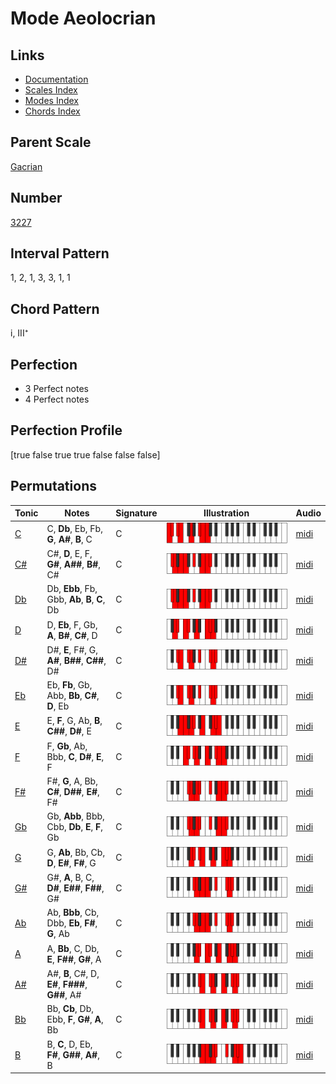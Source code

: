 # Mode Aeolocrian

## Links

- [Documentation](README.md)
- [Scales Index](Scales.md)
- [Modes Index](Modes.md)
- [Chords Index](Chords.md)

## Parent Scale

[Gacrian](ScaleGacrian.md)

## Number

[3227](https://ianring.com/musictheory/scales/3227)

## Interval Pattern

1, 2, 1, 3, 3, 1, 1

## Chord Pattern

i, III⁺

## Perfection

- 3 Perfect notes
- 4 Perfect notes

## Perfection Profile

[true false true true false false false]

## Permutations

| Tonic | Notes | Signature | Illustration | Audio |
|-------|-------|-----------|--------------|-------|
| [C](ModeCNaturalAeolocrian.md) | C, **Db**, Eb, Fb, **G**, **A#**, **B**, C | C | ![CNaturalAeolocrian](ModeCNaturalAeolocrian.png) | [midi](https://github.com/edipermadi/music/blob/main/docs/ModeCNaturalAeolocrian.mid?raw=true) |
| [C#](ModeCSharpAeolocrian.md) | C#, **D**, E, F, **G#**, **A##**, **B#**, C# | C | ![CSharpAeolocrian](ModeCSharpAeolocrian.png) | [midi](https://github.com/edipermadi/music/blob/main/docs/ModeCSharpAeolocrian.mid?raw=true) |
| [Db](ModeDFlatAeolocrian.md) | Db, **Ebb**, Fb, Gbb, **Ab**, **B**, **C**, Db | C | ![DFlatAeolocrian](ModeDFlatAeolocrian.png) | [midi](https://github.com/edipermadi/music/blob/main/docs/ModeDFlatAeolocrian.mid?raw=true) |
| [D](ModeDNaturalAeolocrian.md) | D, **Eb**, F, Gb, **A**, **B#**, **C#**, D | C | ![DNaturalAeolocrian](ModeDNaturalAeolocrian.png) | [midi](https://github.com/edipermadi/music/blob/main/docs/ModeDNaturalAeolocrian.mid?raw=true) |
| [D#](ModeDSharpAeolocrian.md) | D#, **E**, F#, G, **A#**, **B##**, **C##**, D# | C | ![DSharpAeolocrian](ModeDSharpAeolocrian.png) | [midi](https://github.com/edipermadi/music/blob/main/docs/ModeDSharpAeolocrian.mid?raw=true) |
| [Eb](ModeEFlatAeolocrian.md) | Eb, **Fb**, Gb, Abb, **Bb**, **C#**, **D**, Eb | C | ![EFlatAeolocrian](ModeEFlatAeolocrian.png) | [midi](https://github.com/edipermadi/music/blob/main/docs/ModeEFlatAeolocrian.mid?raw=true) |
| [E](ModeENaturalAeolocrian.md) | E, **F**, G, Ab, **B**, **C##**, **D#**, E | C | ![ENaturalAeolocrian](ModeENaturalAeolocrian.png) | [midi](https://github.com/edipermadi/music/blob/main/docs/ModeENaturalAeolocrian.mid?raw=true) |
| [F](ModeFNaturalAeolocrian.md) | F, **Gb**, Ab, Bbb, **C**, **D#**, **E**, F | C | ![FNaturalAeolocrian](ModeFNaturalAeolocrian.png) | [midi](https://github.com/edipermadi/music/blob/main/docs/ModeFNaturalAeolocrian.mid?raw=true) |
| [F#](ModeFSharpAeolocrian.md) | F#, **G**, A, Bb, **C#**, **D##**, **E#**, F# | C | ![FSharpAeolocrian](ModeFSharpAeolocrian.png) | [midi](https://github.com/edipermadi/music/blob/main/docs/ModeFSharpAeolocrian.mid?raw=true) |
| [Gb](ModeGFlatAeolocrian.md) | Gb, **Abb**, Bbb, Cbb, **Db**, **E**, **F**, Gb | C | ![GFlatAeolocrian](ModeGFlatAeolocrian.png) | [midi](https://github.com/edipermadi/music/blob/main/docs/ModeGFlatAeolocrian.mid?raw=true) |
| [G](ModeGNaturalAeolocrian.md) | G, **Ab**, Bb, Cb, **D**, **E#**, **F#**, G | C | ![GNaturalAeolocrian](ModeGNaturalAeolocrian.png) | [midi](https://github.com/edipermadi/music/blob/main/docs/ModeGNaturalAeolocrian.mid?raw=true) |
| [G#](ModeGSharpAeolocrian.md) | G#, **A**, B, C, **D#**, **E##**, **F##**, G# | C | ![GSharpAeolocrian](ModeGSharpAeolocrian.png) | [midi](https://github.com/edipermadi/music/blob/main/docs/ModeGSharpAeolocrian.mid?raw=true) |
| [Ab](ModeAFlatAeolocrian.md) | Ab, **Bbb**, Cb, Dbb, **Eb**, **F#**, **G**, Ab | C | ![AFlatAeolocrian](ModeAFlatAeolocrian.png) | [midi](https://github.com/edipermadi/music/blob/main/docs/ModeAFlatAeolocrian.mid?raw=true) |
| [A](ModeANaturalAeolocrian.md) | A, **Bb**, C, Db, **E**, **F##**, **G#**, A | C | ![ANaturalAeolocrian](ModeANaturalAeolocrian.png) | [midi](https://github.com/edipermadi/music/blob/main/docs/ModeANaturalAeolocrian.mid?raw=true) |
| [A#](ModeASharpAeolocrian.md) | A#, **B**, C#, D, **E#**, **F###**, **G##**, A# | C | ![ASharpAeolocrian](ModeASharpAeolocrian.png) | [midi](https://github.com/edipermadi/music/blob/main/docs/ModeASharpAeolocrian.mid?raw=true) |
| [Bb](ModeBFlatAeolocrian.md) | Bb, **Cb**, Db, Ebb, **F**, **G#**, **A**, Bb | C | ![BFlatAeolocrian](ModeBFlatAeolocrian.png) | [midi](https://github.com/edipermadi/music/blob/main/docs/ModeBFlatAeolocrian.mid?raw=true) |
| [B](ModeBNaturalAeolocrian.md) | B, **C**, D, Eb, **F#**, **G##**, **A#**, B | C | ![BNaturalAeolocrian](ModeBNaturalAeolocrian.png) | [midi](https://github.com/edipermadi/music/blob/main/docs/ModeBNaturalAeolocrian.mid?raw=true) |
